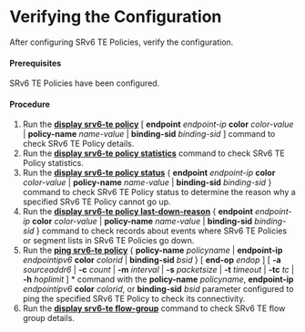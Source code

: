 Verifying the Configuration
===========================

After configuring SRv6 TE Policies, verify the configuration.

#### Prerequisites

SRv6 TE Policies have been configured.


#### Procedure

1. Run the [**display srv6-te policy**](cmdqueryname=display+srv6-te+policy) [ **endpoint** *endpoint-ip* **color** *color-value* | **policy-name** *name-value* | **binding-sid** *binding-sid* ] command to check SRv6 TE Policy details.
2. Run the [**display srv6-te policy statistics**](cmdqueryname=display+srv6-te+policy+statistics) command to check SRv6 TE Policy statistics.
3. Run the [**display srv6-te policy status**](cmdqueryname=display+srv6-te+policy+status) { **endpoint** *endpoint-ip* **color** *color-value* | **policy-name** *name-value* | **binding-sid** *binding-sid* } command to check SRv6 TE Policy status to determine the reason why a specified SRv6 TE Policy cannot go up.
4. Run the [**display srv6-te policy last-down-reason**](cmdqueryname=display+srv6-te+policy+last-down-reason) { **endpoint** *endpoint-ip* **color** *color-value* | **policy-name** *name-value* | **binding-sid** *binding-sid* } command to check records about events where SRv6 TE Policies or segment lists in SRv6 TE Policies go down.
5. Run the [**ping srv6-te policy**](cmdqueryname=ping+srv6-te+policy) { **policy-name** *policyname* | **endpoint-ip** *endpointipv6* **color** *colorid* | **binding-sid** *bsid* } [ **end-op** *endop* ] [ **-a** *sourceaddr6* | **-c** *count* | **-m** *interval* | **-s** *packetsize* | **-t** *timeout* | **-tc** *tc* | **-h** *hoplimit* ] \* command with the **policy-name** *policyname*, **endpoint-ip** *endpointipv6* **color** *colorid*, or **binding-sid** *bsid* parameter configured to ping the specified SRv6 TE Policy to check its connectivity.
6. Run the [**display srv6-te flow-group**](cmdqueryname=display+srv6-te+flow-group) command to check SRv6 TE flow group details.